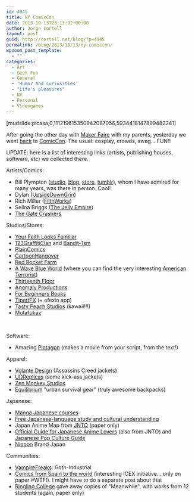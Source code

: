 ```yaml
---
id: 4945
title: NY ComicCon
date: 2013-10-13T23:13:02+00:00
author: Jorge Cortell
layout: post
guid: http://cortell.net/blog/?p=4945
permalink: /blog/2013/10/13/ny-comiccon/
wpzoom_post_template:
  - ""
categories:
  - Art
  - Geek Fun
  - General
  - 'Humor and curiosities'
  - "Life's pleasures"
  - NY
  - Personal
  - Videogames
---
```

[mudslide:picasa,0,111219615350942087056,5934418147899482241]

After going the other day with <a title="http://makerfaire.com/new-york-2013/" href="http://makerfaire.com/new-york-2013/" target="_blank">Maker Faire</a> with my parents, yesterday we went <a title="http://cortell.net/blog/?p=4357" href="http://cortell.net/blog/?p=4357" target="_blank">back</a> to <a title="http://www.newyorkcomiccon.com" href="http://www.newyorkcomiccon.com" target="_blank">ComicCon</a>. The usual: cosplay, crowds, swag... FUN!!

UPDATE: here is a list of interesting links (artists, publishing houses, software, etc) we collected there.

Artists/Comics:

  * Bill Plympton (<a title="http://plymptoons.com/" href="http://plymptoons.com/" target="_blank">studio</a>, <a title="http://scribblejunkies.blogspot.com/" href="http://scribblejunkies.blogspot.com/" target="_blank">blog</a>, <a title="http://www.plymptoonstore.com/" href="http://www.plymptoonstore.com/" target="_blank">store</a>, <a title="http://www.plymptoons.tumblr.com/" href="http://www.plymptoons.tumblr.com/" target="_blank">tumblr</a>), whom I have admired for many years, was there in person. Cool!
  * Dylan (<a title="http://upsidedowngrin.com/" href="http://upsidedowngrin.com/" target="_blank">UpsideDownGrin</a>)
  * Rich Miller (<a title="http://richmillerart.com/" href="http://richmillerart.com/" target="_blank">FilthWorks</a>)
  * Selina Briggs (<a title="http://www.thejellyempire.com/" href="http://www.thejellyempire.com/" target="_blank">The Jelly Empire</a>)
  * <a title="http://thegatecrashers.com/" href="http://thegatecrashers.com/" target="_blank">The Gate Crashers</a>

Studios/Stores:

  * <a title="http://www.yourfaithlooksfamiliar.com/" href="http://www.yourfaithlooksfamiliar.com/" target="_blank">Your Faith Looks Familiar</a>
  * <a title="http://www.123klan.com/" href="http://www.123klan.com/" target="_blank">123GraffitiClan</a> and <a title="http://bandit-1sm.com" href="http://bandit-1sm.com" target="_blank">Bandit-1sm</a>
  * <a title="http://www.plaincomics.com/" href="http://www.plaincomics.com/" target="_blank">PlainComics</a>
  * <a title="http://cartoonhangover.com/warrior/" href="http://cartoonhangover.com/warrior/" target="_blank">CartoonHangover</a>
  * <a title="http://www.redrocketfarm.com/" href="http://www.redrocketfarm.com/" target="_blank">Red Rocket Farm</a>
  * <a title="http://awaveblueworld.com/" href="http://awaveblueworld.com/" target="_blank">A Wave Blue World</a> (where you can find the very interesting <a title="http://awaveblueworld.com/american-terrorist/" href="http://awaveblueworld.com/american-terrorist/" target="_blank">American Terrorist</a>)
  * <a title="http://thirteenthfloor.us/" href="http://thirteenthfloor.us/" target="_blank">Thirteenth Floor</a>
  * <a title="http://www.experienceanomaly.com/anomaly-productions/" href="http://www.experienceanomaly.com/anomaly-productions/" target="_blank">Anomaly Productions</a>
  * <a title="http://www.forbeginnersbooks.com/" href="http://www.forbeginnersbooks.com/" target="_blank">For Beginners Books</a>
  * <a title="https://www.youtube.com/user/tippettfx" href="https://www.youtube.com/user/tippettfx" target="_blank">TipettFX</a> (+ efexio app)
  * <a title="http://tastypeachstudios.com/" href="http://tastypeachstudios.com/" target="_blank">Tasty Peach Studios</a> (kawaii!!!)
  * <a title="http://www.mutafukaz.com/en/accueil.html" href="http://www.mutafukaz.com/en/accueil.html" target="_blank">Mutafukaz</a>

&nbsp;

Software:

  * Amazing <a title="https://plotagon.com/" href="https://plotagon.com/" target="_blank">Plotagon</a> (makes a movie from your script, from the text!)

Apparel:

  * <a title="http://www.volantedesign.us/" href="http://www.volantedesign.us/" target="_blank">Volante Design</a> (Assassins Creed jackets)
  * <a title="http://udreplicas.com/" href="http://udreplicas.com/" target="_blank">UDReplicas</a> (some kick-ass jackets)
  * <a title="http://zenmonkeystudios.com/" href="http://zenmonkeystudios.com/" target="_blank">Zen Monkey Studios</a>
  * <a title="http://www.equnit.com/equilibrium/" href="http://www.equnit.com/equilibrium/" target="_blank">Equilibrium</a> "urban survival gear" (truly awesome backpacks)

Japanese:

  * <a title="http://manga-de.com/index.php" href="http://manga-de.com/index.php" target="_blank">Manga Japanese courses</a> 
  * <a title="http://www.erin.ne.jp/" href="http://www.erin.ne.jp/" target="_blank">Free Japanese-language study and cultural understanding</a>
  * Japan Anime Map from <a title="http://www.jnto.go.jp/" href="http://www.jnto.go.jp/" target="_blank">JNTO</a> (paper only)
  * <a title="http://otakumode.com/sp/visit_japan" href="http://otakumode.com/sp/visit_japan" target="_blank">Official Guide for Japanese Anime Lovers</a> (also from JNTO) and <a title="http://japantravelinfo.com/popculture/" href="http://japantravelinfo.com/popculture/" target="_blank">Japanese Pop Culture Guide</a>
  * <a title="http://www.heibonsha.co.jp/nippon/nippon-e.html" href="http://www.heibonsha.co.jp/nippon/nippon-e.html" target="_blank">Nippon</a> Brand Japan

Communities:

  * <a title="http://vampirefreaks.com/" href="http://vampirefreaks.com/" target="_blank">VampireFreaks</a>: Goth-Industrial
  * <a title="http://www.icex.es/icex/cda/controller/pageICEX/0,6558,5518394_5519002_5630587_4685173_Todos%252BPrioritarios_-1_p5762650,00.html?estado=3" href="http://www.icex.es/icex/cda/controller/pageICEX/0,6558,5518394_5519002_5630587_4685173_Todos%252BPrioritarios_-1_p5762650,00.html?estado=3" target="_blank">Comics from Spain to the world</a> (interesting ICEX initiative... only on paper #WTF!). I might have to do a separate post about that
  * <a title="http://www.ringling.edu/" href="http://www.ringling.edu/" target="_blank">Ringling College</a> gave away copies of "Meanwhile", with works from 12 students (again, paper only)